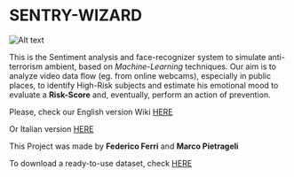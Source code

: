 # SENTRY-WIZARD

![Alt text](https://imgur.com/6uqbRgE.png "Logo")


This is the Sentiment analysis and face-recognizer system to simulate anti-terrorism ambient, based on *Machine-Learning* techniques. Our aim is to analyze video data flow (eg. from online webcams), especially in public places, to identify High-Risk subjects and estimate his emotional mood to evaluate a **Risk-Score** and, eventually, perform an action of prevention.

Please, check our English version Wiki [HERE](https://github.com/Basionkler/Sentry-Wizard/wiki/6.-English-Version)

Or Italian version [HERE](https://github.com/Basionkler/Sentry-Wizard/wiki)

This Project was made by **Federico Ferri** and **Marco Pietrageli**

To download a ready-to-use dataset, check [HERE](https://github.com/Basionkler/Sentry-Wizard/wiki/5.-Dataset-ready)
